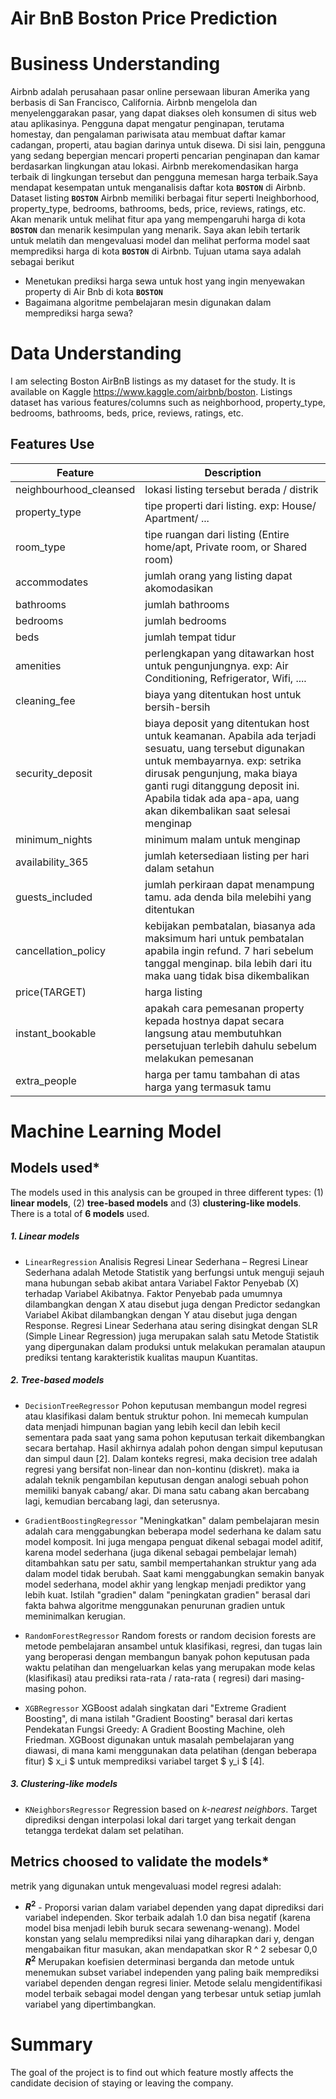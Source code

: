 # Air BnB Boston Price Prediction


# Business Understanding

Airbnb adalah perusahaan pasar online persewaan liburan Amerika yang berbasis di San Francisco, California. Airbnb mengelola dan menyelenggarakan pasar, yang dapat diakses oleh konsumen di situs web atau aplikasinya. Pengguna dapat mengatur penginapan, terutama homestay, dan pengalaman pariwisata atau membuat daftar kamar cadangan, properti, atau bagian darinya untuk disewa. Di sisi lain, pengguna yang sedang bepergian mencari properti pencarian penginapan dan kamar berdasarkan lingkungan atau lokasi. Airbnb merekomendasikan harga terbaik di lingkungan tersebut dan pengguna memesan harga terbaik.Saya mendapat kesempatan untuk menganalisis daftar kota <b>`BOSTON`</b> di Airbnb. Dataset listing <b>`BOSTON`</b> Airbnb memiliki berbagai fitur seperti lneighborhood, property_type, bedrooms, bathrooms, beds, price, reviews, ratings, etc. Akan menarik untuk melihat fitur apa yang mempengaruhi harga di kota <b>`BOSTON`</b> dan menarik kesimpulan yang menarik. Saya akan lebih tertarik untuk melatih dan mengevaluasi model dan melihat performa model saat memprediksi harga di kota <b>`BOSTON`</b> di Airbnb. Tujuan utama saya adalah sebagai berikut  

* Menetukan prediksi harga sewa untuk host yang ingin menyewakan property di Air Bnb di kota <b>`BOSTON`</b>
* Bagaimana algoritme pembelajaran mesin digunakan dalam memprediksi harga sewa?


# Data Understanding

I am selecting Boston AirBnB listings as my dataset for the study. It is available on Kaggle https://www.kaggle.com/airbnb/boston. Listings dataset has various features/columns such as neighborhood, property_type, bedrooms, bathrooms, beds, price, reviews, ratings, etc.

## Features Use

|Feature|Description|
|--------------|--------------------------------------------------------------------|
|neighbourhood_cleansed|lokasi listing tersebut berada / distrik|
|property_type|tipe properti dari listing. exp: House/ Apartment/ ...|
|room_type|tipe ruangan dari listing (Entire home/apt, Private room, or Shared room)|
|accommodates|jumlah orang yang listing dapat akomodasikan|
|bathrooms|jumlah bathrooms|
|bedrooms|jumlah bedrooms|
|beds|jumlah tempat tidur|
|amenities|perlengkapan yang ditawarkan host untuk pengunjungnya. exp: Air Conditioning, Refrigerator, Wifi, ....|
|cleaning_fee|biaya yang ditentukan host untuk bersih-bersih|
|security_deposit|biaya deposit yang ditentukan host untuk keamanan. Apabila ada terjadi sesuatu, uang tersebut digunakan untuk membayarnya. exp: setrika dirusak pengunjung, maka biaya ganti rugi ditanggung deposit ini. Apabila tidak ada apa-apa, uang akan dikembalikan saat selesai menginap|
|minimum_nights|minimum malam untuk menginap|
|availability_365| jumlah ketersediaan listing per hari dalam setahun|
|guests_included|jumlah perkiraan dapat menampung tamu. ada denda bila melebihi yang ditentukan|
|cancellation_policy|kebijakan pembatalan, biasanya ada maksimum hari untuk pembatalan apabila ingin refund. 7 hari sebelum tanggal menginap. bila lebih dari itu maka uang tidak bisa dikembalikan|
|price(TARGET)|harga listing|
|instant_bookable| apakah cara pemesanan property kepada hostnya dapat secara langsung atau membutuhkan persetujuan terlebih dahulu sebelum melakukan pemesanan
|extra_people|harga per tamu tambahan di atas harga yang termasuk tamu|



# Machine Learning Model


##  Models used*

The models used in this analysis can be grouped in three different types: (1) **linear models**, (2) **tree-based models** and (3) **clustering-like models**. There is a total of **6 models** used. 

##### **1. Linear models**

- ``LinearRegression`` Analisis Regresi Linear Sederhana – Regresi Linear Sederhana adalah Metode Statistik yang berfungsi untuk menguji sejauh mana hubungan sebab akibat antara Variabel Faktor Penyebab (X) terhadap Variabel Akibatnya. Faktor Penyebab pada umumnya dilambangkan dengan X atau disebut juga dengan Predictor sedangkan Variabel Akibat dilambangkan dengan Y atau disebut juga dengan Response. Regresi Linear Sederhana atau sering disingkat dengan SLR (Simple Linear Regression) juga merupakan salah satu Metode Statistik yang dipergunakan dalam produksi untuk melakukan peramalan ataupun prediksi tentang karakteristik kualitas maupun Kuantitas.


##### **2. Tree-based models**

- ``DecisionTreeRegressor`` Pohon keputusan membangun model regresi atau klasifikasi dalam bentuk struktur pohon. Ini memecah kumpulan data menjadi himpunan bagian yang lebih kecil dan lebih kecil sementara pada saat yang sama pohon keputusan terkait dikembangkan secara bertahap. Hasil akhirnya adalah pohon dengan simpul keputusan dan simpul daun [2]. Dalam konteks regresi, maka decision tree adalah regresi yang bersifat non-linear dan non-kontinu (diskret). maka ia adalah teknik pengambilan keputusan dengan analogi sebuah pohon memiliki banyak cabang/ akar. Di mana satu cabang akan bercabang lagi, kemudian bercabang lagi, dan seterusnya.

- ``GradientBoostingRegressor`` "Meningkatkan" dalam pembelajaran mesin adalah cara menggabungkan beberapa model sederhana ke dalam satu model komposit. Ini juga mengapa penguat dikenal sebagai model aditif, karena model sederhana (juga dikenal sebagai pembelajar lemah) ditambahkan satu per satu, sambil mempertahankan struktur yang ada dalam model tidak berubah. Saat kami menggabungkan semakin banyak model sederhana, model akhir yang lengkap menjadi prediktor yang lebih kuat. Istilah "gradien" dalam "peningkatan gradien" berasal dari fakta bahwa algoritme menggunakan penurunan gradien untuk meminimalkan kerugian.

- ``RandomForestRegressor`` Random forests or random decision forests are metode pembelajaran ansambel untuk klasifikasi, regresi, dan tugas lain yang beroperasi dengan membangun banyak pohon keputusan pada waktu pelatihan dan mengeluarkan kelas yang merupakan mode kelas (klasifikasi) atau prediksi rata-rata / rata-rata ( regresi) dari masing-masing pohon.

- ``XGBRegressor`` XGBoost adalah singkatan dari "Extreme Gradient Boosting", di mana istilah "Gradient Boosting" berasal dari kertas Pendekatan Fungsi Greedy: A Gradient Boosting Machine, oleh Friedman. XGBoost digunakan untuk masalah pembelajaran yang diawasi, di mana kami menggunakan data pelatihan (dengan beberapa fitur) $ x_i $ untuk memprediksi variabel target $ y_i $ [4].

##### **3. Clustering-like models**

- ``KNeighborsRegressor`` Regression based on *k-nearest neighbors*. Target diprediksi dengan interpolasi lokal dari target yang terkait dengan tetangga terdekat dalam set pelatihan.

## Metrics choosed to validate the models*
metrik yang digunakan untuk mengevaluasi model regresi adalah:

- **$R^2$** - Proporsi varian dalam variabel dependen yang dapat diprediksi dari variabel independen. Skor terbaik adalah 1.0 dan bisa negatif (karena model bisa menjadi lebih buruk secara sewenang-wenang). Model konstan yang selalu memprediksi nilai yang diharapkan dari y, dengan mengabaikan fitur masukan, akan mendapatkan skor R ^ 2 sebesar 0,0 
**$R^2$** Merupakan koefisien determinasi berganda dan metode untuk menemukan subset variabel independen yang paling baik memprediksi variabel dependen dengan regresi linier. Metode selalu mengidentifikasi model terbaik sebagai model dengan yang terbesar untuk setiap jumlah variabel yang dipertimbangkan.


# Summary
The goal of the project is to find out which feature mostly affects the candidate decision of staying or leaving the company. 


